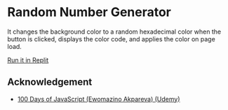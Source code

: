 # Random Number Generator

It changes the background color to a random hexadecimal color when the button is clicked, displays the color code, and applies the color on page load.

[Run it in Replit](https://replit.com/@soeweiyanphyo/03-random-hex-color-generator)

## Acknowledgement

- [100 Days of JavaScript (Ewomazino Akpareva) (Udemy)](https://www.udemy.com/course/100-days-of-javascript)

